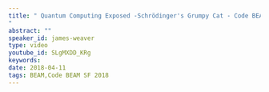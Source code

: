 ```yaml
---
title: " Quantum Computing Exposed -Schrödinger's Grumpy Cat - Code BEAM SF 2018
"
abstract: ""
speaker_id: james-weaver
type: video
youtube_id: SLgMXDD_KRg
keywords: 
date: 2018-04-11
tags: BEAM,Code BEAM SF 2018
---
```


